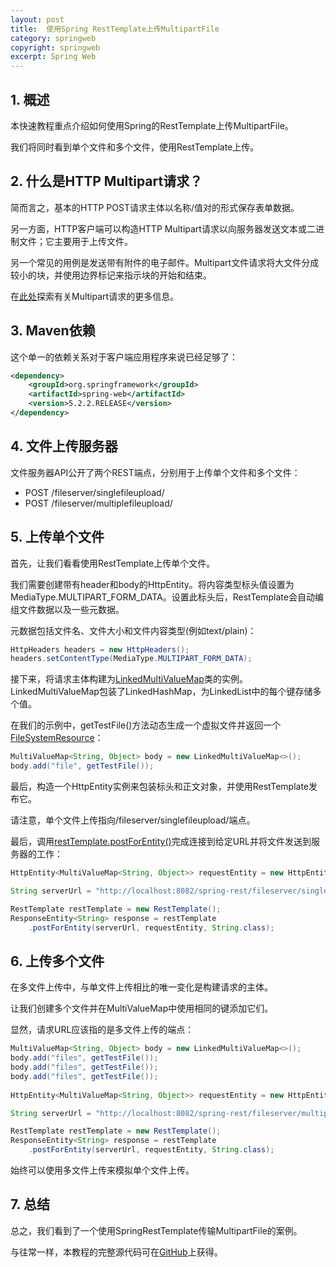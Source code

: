 ```yaml
---
layout: post
title:  使用Spring RestTemplate上传MultipartFile
category: springweb
copyright: springweb
excerpt: Spring Web
---
```


## 1. 概述

本快速教程重点介绍如何使用Spring的RestTemplate上传MultipartFile。

我们将同时看到单个文件和多个文件，使用RestTemplate上传。

## 2. 什么是HTTP Multipart请求？

简而言之，基本的HTTP POST请求主体以名称/值对的形式保存表单数据。

另一方面，HTTP客户端可以构造HTTP Multipart请求以向服务器发送文本或二进制文件；它主要用于上传文件。

另一个常见的用例是发送带有附件的电子邮件。Multipart文件请求将大文件分成较小的块，并使用边界标记来指示块的开始和结束。

在[此处](https://www.w3.org/Protocols/rfc1341/7_2_Multipart.html)探索有关Multipart请求的更多信息。

## 3. Maven依赖

这个单一的依赖关系对于客户端应用程序来说已经足够了：

```xml
<dependency>
    <groupId>org.springframework</groupId>
    <artifactId>spring-web</artifactId>
    <version>5.2.2.RELEASE</version>
</dependency>
```

## 4. 文件上传服务器

文件服务器API公开了两个REST端点，分别用于上传单个文件和多个文件：

-   POST /fileserver/singlefileupload/
-   POST /fileserver/multiplefileupload/

## 5. 上传单个文件

首先，让我们看看使用RestTemplate上传单个文件。

我们需要创建带有header和body的HttpEntity。将内容类型标头值设置为MediaType.MULTIPART_FORM_DATA。设置此标头后，RestTemplate会自动编组文件数据以及一些元数据。

元数据包括文件名、文件大小和文件内容类型(例如text/plain)：

```java
HttpHeaders headers = new HttpHeaders();
headers.setContentType(MediaType.MULTIPART_FORM_DATA);
```

接下来，将请求主体构建为[LinkedMultiValueMap](https://docs.spring.io/spring-framework/docs/current/javadoc-api/org/springframework/util/LinkedMultiValueMap.html)类的实例。LinkedMultiValueMap包装了LinkedHashMap，为LinkedList中的每个键存储多个值。

在我们的示例中，getTestFile()方法动态生成一个虚拟文件并返回一个[FileSystemResource](https://docs.spring.io/spring-framework/docs/current/javadoc-api/org/springframework/core/io/FileSystemResource.html)：

```java
MultiValueMap<String, Object> body = new LinkedMultiValueMap<>();
body.add("file", getTestFile());
```

最后，构造一个HttpEntity实例来包装标头和正文对象，并使用RestTemplate发布它。

请注意，单个文件上传指向/fileserver/singlefileupload/端点。

最后，调用[restTemplate.postForEntity()](https://www.baeldung.com/rest-template)完成连接到给定URL并将文件发送到服务器的工作：

```java
HttpEntity<MultiValueMap<String, Object>> requestEntity = new HttpEntity<>(body, headers);

String serverUrl = "http://localhost:8082/spring-rest/fileserver/singlefileupload/";

RestTemplate restTemplate = new RestTemplate();
ResponseEntity<String> response = restTemplate
    .postForEntity(serverUrl, requestEntity, String.class);
```

## 6. 上传多个文件

在多文件上传中，与单文件上传相比的唯一变化是构建请求的主体。

让我们创建多个文件并在MultiValueMap中使用相同的键添加它们。

显然，请求URL应该指的是多文件上传的端点：

```java
MultiValueMap<String, Object> body = new LinkedMultiValueMap<>();
body.add("files", getTestFile());
body.add("files", getTestFile());
body.add("files", getTestFile());
    
HttpEntity<MultiValueMap<String, Object>> requestEntity = new HttpEntity<>(body, headers);

String serverUrl = "http://localhost:8082/spring-rest/fileserver/multiplefileupload/";

RestTemplate restTemplate = new RestTemplate();
ResponseEntity<String> response = restTemplate
    .postForEntity(serverUrl, requestEntity, String.class);
```

始终可以使用多文件上传来模拟单个文件上传。

## 7. 总结

总之，我们看到了一个使用SpringRestTemplate传输MultipartFile的案例。

与往常一样，本教程的完整源代码可在[GitHub](https://github.com/tuyucheng7/taketoday-tutorial4j/tree/master/spring-web-modules)上获得。